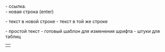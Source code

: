 <a> - ссылка.
<br/> - новая строка (enter)
<div> - текст в новой строке
<span> - текст в той же строке
<p> - простой текст
<font> - готовый шаблон для изменения шрифта
<table><tbody><td><tfoot><th><thead><tr> - штуки для таблиц